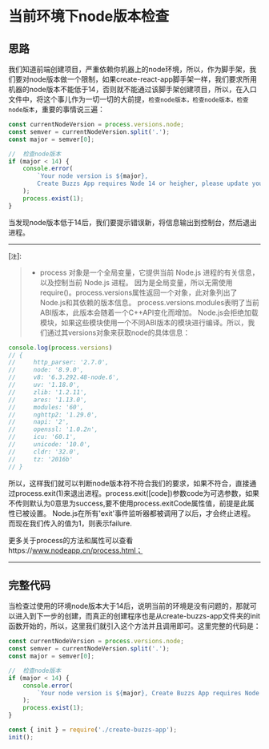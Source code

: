 # 当前环境下node版本检查

## 思路
我们知道前端创建项目，严重依赖你机器上的node环境，所以，作为脚手架，我们要对node版本做一个限制，如果create-react-app脚手架一样，我们要求所用机器的node版本不能低于14，否则就不能通过该脚手架创建项目，所以，在入口文件中，将这个事儿作为一切一切的大前提，```检查node版本，检查node版本，检查node版本```，重要的事情说三遍：
```js
const currentNodeVersion = process.versions.node;
const semver = currentNodeVersion.split('.');
const major = semver[0];

//  检查node版本
if (major < 14) {
	console.error(
		`Your node version is ${major},
        Create Buzzs App requires Node 14 or heigher, please update your version of Node.`
	);
	process.exist(1);
}
```
当发现node版本低于14后，我们要提示错误新，将信息输出到控制台，然后退出进程。

------------------------------------------------------------------------
[`注`]:
>+ process 对象是一个全局变量，它提供当前 Node.js 进程的有关信息，以及控制当前 Node.js 进程。 因为是全局变量，所以无需使用 require()。process.versions属性返回一个对象，此对象列出了Node.js和其依赖的版本信息。 process.versions.modules表明了当前ABI版本，此版本会随着一个C++API变化而增加。 Node.js会拒绝加载模块，如果这些模块使用一个不同ABI版本的模块进行编译。所以，我们通过其versions对象来获取node的具体信息：
```js
console.log(process.versions)
// {
//     http_parser: '2.7.0',
//     node: '8.9.0',
//     v8: '6.3.292.48-node.6',
//     uv: '1.18.0',
//     zlib: '1.2.11',
//     ares: '1.13.0',
//     modules: '60',
//     nghttp2: '1.29.0',
//     napi: '2',
//     openssl: '1.0.2n',
//     icu: '60.1',
//     unicode: '10.0',
//     cldr: '32.0',
//     tz: '2016b'
// }
```
所以，这样我们就可以判断node版本符不符合我们的要求，如果不符合，直接通过process.exit(1)来退出进程。process.exit([code])参数code为可选参数，如果不传则默认为0意思为success,要不使用process.exitCode属性值，前提是此属性已被设置。 Node.js在所有'exit'事件监听器都被调用了以后，才会终止进程。而现在我们传入的值为1，则表示failure.

更多关于process的方法和属性可以查看https://www.nodeapp.cn/process.html；

-----------------------------------------------------

## 完整代码
当检查过使用的环境node版本大于14后，说明当前的环境是没有问题的，那就可以进入到下一步的创建，而真正的创建程序也是从create-buzzs-app文件夹的init函数开始的，所以，这里我们就引入这个方法并且调用即可。这里完整的代码是：
```js
const currentNodeVersion = process.versions.node;
const semver = currentNodeVersion.split('.');
const major = semver[0];

//  检查node版本
if (major < 14) {
	console.error(
		`Your node version is ${major}, Create Buzzs App requires Node 14 or heigher, please update your version of Node.`
	);
	process.exist(1);
}

const { init } = require('./create-buzzs-app');
init();
```